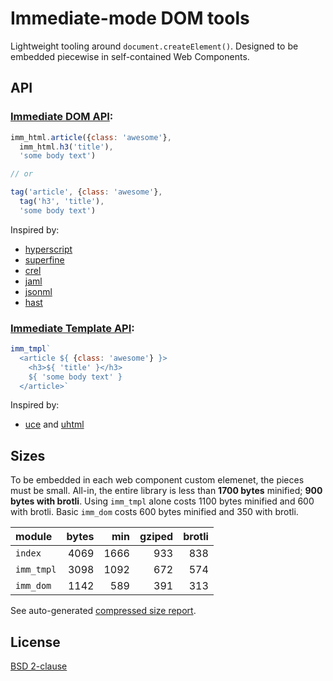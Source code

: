 # Immediate-mode DOM tools

Lightweight tooling around `document.createElement()`.
Designed to be embedded piecewise in self-contained Web Components.


## API

### [Immediate DOM API](docs/imm_dom.md):

```javascript
imm_html.article({class: 'awesome'},
  imm_html.h3('title'),
  'some body text')

// or

tag('article', {class: 'awesome'},
  tag('h3', 'title'),
  'some body text')
```

Inspired by:
- [hyperscript](https://github.com/hyperhype/hyperscript#readme)
- [superfine](https://github.com/jorgebucaran/superfine#readme)
- [crel](https://github.com/KoryNunn/crel#readme)
- [jaml](https://github.com/edspencer/jaml#readme)
- [jsonml](http://www.jsonml.org)
- [hast](https://github.com/syntax-tree/hast#readme)


### [Immediate Template API](docs/imm_tmpl.md):

```javascript
imm_tmpl`
  <article ${ {class: 'awesome'} }>
    <h3>${ 'title' }</h3>
    ${ 'some body text' }
  </article>`
```

Inspired by:
- [uce](https://github.com/WebReflection/uce#readme)
  and [uhtml](https://github.com/WebReflection/uhtml#readme)


## Sizes

To be embedded in each web component custom elemenet,
the pieces must be small. All-in, the entire library is
less than **1700 bytes** minified; **900 bytes with brotli**.
Using `imm_tmpl` alone costs 1100 bytes minified and 600 with brotli.
Basic `imm_dom` costs 600 bytes minified and 350 with brotli.

| module          |  bytes |    min | gziped | brotli |
|:----------------|-------:|-------:|-------:|-------:|
| `index`         |   4069 |   1666 |    933 |    838 |
| `imm_tmpl`      |   3098 |   1092 |    672 |    574 |
| `imm_dom`       |   1142 |    589 |    391 |    313 |

See auto-generated [compressed size report](./docs/compressed.md).


## License

[BSD 2-clause](LICENSE)
